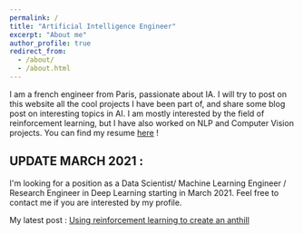```yaml
---
permalink: /
title: "Artificial Intelligence Engineer"
excerpt: "About me"
author_profile: true
redirect_from: 
  - /about/
  - /about.html
---
```


I am a french engineer from Paris, passionate about IA. I will try to post on this website all the cool projects I have been part of,
and share some blog post on interesting topics in AI.
I am mostly interested by the field of reinforcement learning, but I have also worked on NLP and Computer Vision projects.
You can find my resume [here](https://antoninduval.github.io/files/CV_Antonin_DUVAL_2020_EN.pdf) !

## UPDATE MARCH 2021 :
I'm looking for a position as a Data Scientist/ Machine Learning Engineer / Research Engineer in Deep Learning starting in March 2021.
Feel free to contact me if you are interested by my profile.

My latest post : [Using reinforcement learning to create an anthill](https://antoninduval.github.io/posts/2020/04/blog-post-2/)
